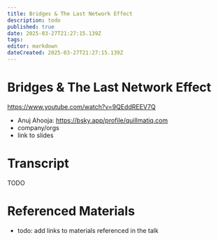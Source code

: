 ```yaml
---
title: Bridges & The Last Network Effect
description: todo
published: true
date: 2025-03-27T21:27:15.139Z
tags: 
editor: markdown
dateCreated: 2025-03-27T21:27:15.139Z
---
```


# Bridges & The Last Network Effect
https://www.youtube.com/watch?v=9QEddREEV7Q
- Anuj Ahooja: https://bsky.app/profile/quillmatiq.com
- company/orgs
- link to slides

# Transcript
TODO

# Referenced Materials
- todo: add links to materials referenced in the talk